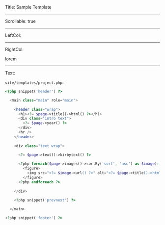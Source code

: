 Title: Sample Template

----

Scrollable: true

----

LeftCol:

----

RightCol:

lorem

-----


Text:


`site/templates/project.php`:

```php
<?php snippet('header') ?>

  <main class="main" role="main">
    
    <header class="wrap">
      <h1><?= $page->title()->html() ?></h1>
      <div class="intro text">
        <?= $page->year() ?>
      </div>
      <hr />
    </header>
    
    <div class="text wrap">
      
      <?= $page->text()->kirbytext() ?>

      <?php foreach($page->images()->sortBy('sort', 'asc') as $image): ?>
        <figure>
          <img src="<?= $image->url() ?>" alt="<?= $page->title()->html() ?>" />
        </figure>
      <?php endforeach ?>
      
    </div>
    
    <?php snippet('prevnext') ?>

  </main>

<?php snippet('footer') ?>
```
